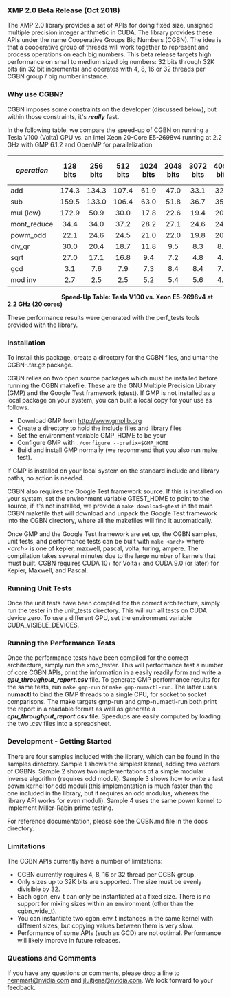 ### XMP 2.0 Beta Release (Oct 2018)

The XMP 2.0 library provides a set of APIs for doing fixed size, unsigned multiple precision integer arithmetic in CUDA.   The library provides these APIs under the name Cooperative Groups Big Numbers (CGBN).   The idea is that a cooperative group of threads will work together to represent and process operations on each big numbers.   This beta release targets high performance on small to medium sized big numbers:  32 bits through 32K bits (in 32 bit increments) and operates with 4, 8, 16 or 32 threads per CGBN group / big number instance.

### Why use CGBN?

CGBN imposes some constraints on the developer (discussed below), but within those constraints, it's **_really_** fast. 

In the following table, we compare the speed-up of CGBN on running a Tesla V100 (Volta) GPU vs. an Intel Xeon 20-Core E5-2698v4 running at 2.2 GHz 
with GMP 6.1.2 and OpenMP for parallelization:

|_operation_| 128 bits | 256 bits | 512 bits | 1024 bits | 2048 bits | 3072 bits | 4096 bits | 8192 bits |_avg speed-up_|
|-----------|:--------:|:--------:|:--------:|:---------:|:---------:|:---------:|:---------:|:---------:|:------------:|
|add        | 174.3    | 134.3    | 107.4    | 61.9      | 47.0      | 33.1      | 32.6      | 28.6      | 77.4         |
|sub        | 159.5    | 133.0    | 106.4    | 63.0      | 51.8      | 36.7      | 35.2      | 31.4      | 77.1         |
|mul (low)  | 172.9    | 50.9     | 30.0     | 17.8      | 22.6      | 19.4      | 20.2      | 14.6      | 43.5         |
|mont_reduce| 34.4     | 34.0     | 37.2     | 28.2      | 27.1      | 24.6      | 24.0      | 24.2      | 29.3         |
|powm_odd   | 22.1     | 24.6     | 24.5     | 21.0      | 22.0      | 19.8      | 20.1      | 16.8      | 21.4         |
|div_qr     | 30.0     | 20.4     | 18.7     | 11.8      | 9.5       | 8.3       | 8.9       | 7.8       | 14.4         |
|sqrt       | 27.0     | 17.1     | 16.8     | 9.4       | 7.2       | 4.8       | 4.3       | 3.4       | 11.3         |
|gcd        | 3.1      | 7.6      | 7.9      | 7.3       | 8.4       | 8.4       | 7.6       | 5.1       | 6.9          |
|mod inv    | 2.7      | 2.5      | 2.5      | 5.2       | 5.4       | 5.6       | 4.9       | 4.0       | 4.1          |

&nbsp; &nbsp; &nbsp; &nbsp; &nbsp; &nbsp; &nbsp; &nbsp; &nbsp; &nbsp; &nbsp; &nbsp; &nbsp; &nbsp; &nbsp; &nbsp; **Speed-Up Table:  Tesla V100 vs. Xeon E5-2698v4 at 2.2 GHz (20 cores)**

These performance results were generated with the perf_tests tools provided with the library.

### Installation

To install this package, create a directory for the CGBN files, and untar the CGBN-<date>.tar.gz package.

CGBN relies on two open source packages which must be installed before running the CGBN makefile.   These are the GNU Multiple Precision Library (GMP) and the Google Test framework (gtest).   If GMP is not installed as a local package on your system, you can built a local copy for your use as follows.

* Download GMP from http://www.gmplib.org
* Create a directory to hold the include files and library files
* Set the environment variable GMP_HOME to be your
* Configure GMP with `./configure --prefix=$GMP_HOME`
* Build and install GMP normally (we recommend that you also run make test).

If GMP is installed on your local system on the standard include and library paths, no action is needed.

CGBN also requires the Google Test framework source.  If this is installed on your system, set the environment variable GTEST_HOME to point to the source, if it's not installed, we provide a `make download-gtest` in the main CGBN makefile that will download and unpack the Google Test framework into the CGBN directory, where all the makefiles will find it automatically.

Once GMP and the Google Test framework are set up, the CGBN samples, unit tests, and performance tests can be built with `make <arch>` where _\<arch\>_ is one of kepler, maxwell, pascal, volta, turing, ampere.   The compilation takes several minutes due to the large number of kernels that must built.  CGBN requires CUDA 10+ for Volta+ and CUDA 9.0 (or later) for Kepler, Maxwell, and Pascal.

### Running Unit Tests

Once the unit tests have been compiled for the correct architecture, simply run the tester in the unit_tests directory.  This will run all tests on CUDA device zero.  To use a different GPU, set the environment variable CUDA_VISIBLE_DEVICES.

### Running the Performance Tests

Once the performance tests have been compiled for the correct architecture, simply run the xmp_tester.  This will performance test a number of core CGBN APIs, print the information in a easily readily form and write a **_gpu\_throughput\_report.csv_** file.   To generate GMP performance results for the same tests, run `make gmp-run` or `make gmp-numactl-run`.   The latter uses **numactl** to bind the GMP threads to a single CPU, for socket to socket comparisons.   The make targets gmp-run and gmp-numactl-run both print the report in a readable format as well as generate a **_cpu\_throughput\_report.csv_** file.   Speedups are easily computed by loading the two .csv files into a spreadsheet.

### Development - Getting Started

There are four samples included with the library, which can be found in the samples directory.  Sample 1 shows the simplest kernel, adding two vectors of CGBNs.  Sample 2 shows two implementations of a simple modular inverse algorithm (requires odd moduli).   Sample 3 shows how to write a fast powm kernel for odd moduli (this implementation is much faster than the one included in the library, but it requires an odd modulus, whereas the library API works for even moduli).  Sample 4 uses the same powm kernel to implement Miller-Rabin prime testing.

For reference documentation, please see the CGBN.md file in the docs directory.

### Limitations

The CGBN APIs currently have a number of limitations:

*  CGBN currently requires 4, 8, 16 or 32 thread per CGBN group.
*  Only sizes up to 32K bits are supported.  The size must be evenly divisible by 32.
*  Each cgbn_env_t can only be instantiated at a fixed size.  There is no support for mixing sizes within an environment (other than the cgbn_wide_t).
*  You can instantiate two cgbn_env_t instances in the same kernel with different sizes, but copying values between them is very slow.
*  Performance of some APIs (such as GCD) are not optimal.  Performance will likely improve in future releases.

### Questions and Comments

If you have any questions or comments, please drop a line to nemmart@nvidia.com and jluitjens@nvidia.com.  We look forward to your feedback.

